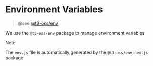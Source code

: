 # Environment Variables

> @see [@t3-oss/env](https://env.t3.gg/)

We use the `@t3-oss/env` package to manage environment variables.

> [!NOTE]
> The `env.js` file is automatically generated by the `@t3-oss/env-nextjs` package.
